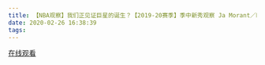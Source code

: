 ```yaml
---
title: 【NBA观察】我们正见证巨星的诞生？【2019-20赛季】季中新秀观察 Ja Morant／RJ Barrett
date: 2020-02-26 16:38:39
tags:
---
```


<a href="https://www.weibo.com/tv/v/Iw1VQaOo3?fid=1034:4476334374846484" target="_blank">在线观看</a>

